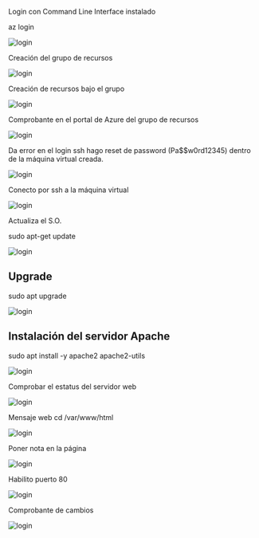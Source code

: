 Login con Command Line Interface instalado

az login 



 ![login](https://github.com/CastilloGit/AZ900_PRACTICA_VM_UBUNTU_AZCLI/blob/main/img/img1.png)

Creación del grupo de recursos

 ![login](https://github.com/CastilloGit/AZ900_PRACTICA_VM_UBUNTU_AZCLI/blob/main/img/img2.png)

Creación de recursos bajo el grupo

 ![login](https://github.com/CastilloGit/AZ900_PRACTICA_VM_UBUNTU_AZCLI/blob/main/img/img3.png)

Comprobante en el portal de Azure del grupo de recursos

 ![login](https://github.com/CastilloGit/AZ900_PRACTICA_VM_UBUNTU_AZCLI/blob/main/img/img4.png)

 

Da error en el login ssh hago reset de password (Pa$$w0rd12345) dentro de la máquina virtual creada.

 ![login](https://github.com/CastilloGit/AZ900_PRACTICA_VM_UBUNTU_AZCLI/blob/main/img/img5.png)

 

Conecto por ssh a la máquina virtual

 ![login](https://github.com/CastilloGit/AZ900_PRACTICA_VM_UBUNTU_AZCLI/blob/main/img/img6.png)

Actualiza el S.O. 

sudo apt-get update 

 ![login](https://github.com/CastilloGit/AZ900_PRACTICA_VM_UBUNTU_AZCLI/blob/main/img/img7.png)

##  

## Upgrade

sudo apt upgrade

 ![login](https://github.com/CastilloGit/AZ900_PRACTICA_VM_UBUNTU_AZCLI/blob/main/img/img8.png)

## Instalación del servidor Apache

sudo apt install -y apache2 apache2-utils

 ![login](https://github.com/CastilloGit/AZ900_PRACTICA_VM_UBUNTU_AZCLI/blob/main/img/img9.png)

Comprobar el estatus del servidor web

 ![login](https://github.com/CastilloGit/AZ900_PRACTICA_VM_UBUNTU_AZCLI/blob/main/img/img1.png)

Mensaje web cd /var/www/html

 ![login](https://github.com/CastilloGit/AZ900_PRACTICA_VM_UBUNTU_AZCLI/blob/main/img/img10.png)

Poner nota en la página

 ![login](https://github.com/CastilloGit/AZ900_PRACTICA_VM_UBUNTU_AZCLI/blob/main/img/img11.png)

 

Habilito puerto 80

 ![login](https://github.com/CastilloGit/AZ900_PRACTICA_VM_UBUNTU_AZCLI/blob/main/img/img12.png)

Comprobante de cambios

 

![login](https://github.com/CastilloGit/AZ900_PRACTICA_VM_UBUNTU_AZCLI/blob/main/img/img13.png)

 
